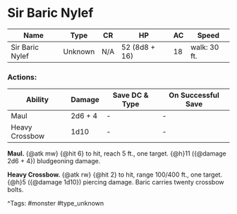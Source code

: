 # Sir Baric Nylef

| Name | Type | CR | HP | AC | Speed |
|------|------|----|----|----|-------|
| Sir Baric Nylef | Unknown | N/A | 52 (8d8 + 16) | 18 | walk: 30 ft. |

### Actions:

| Ability | Damage | Save DC & Type | On Successful Save |
|---------|--------|----------------|--------------------|
| Maul | 2d6 + 4 | - | - |
| Heavy Crossbow | 1d10 | - | - |


**Maul.** {@atk mw} {@hit 6} to hit, reach 5 ft., one target. {@h}11 ({@damage 2d6 + 4}) bludgeoning damage.

**Heavy Crossbow.** {@atk rw} {@hit 2} to hit, range 100/400 ft., one target. {@h}5 ({@damage 1d10}) piercing damage. Baric carries twenty crossbow bolts.

^Tags: #monster #type_unknown
